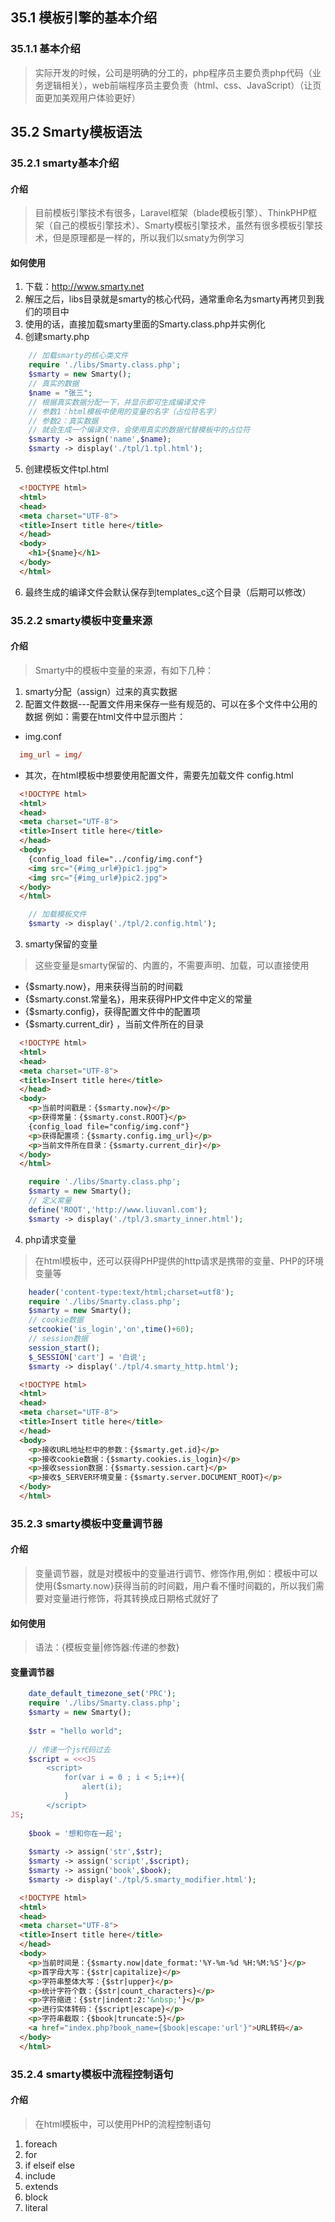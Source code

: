 ## 35.1 模板引擎的基本介绍
### 35.1.1 基本介绍
> 实际开发的时候，公司是明确的分工的，php程序员主要负责php代码（业务逻辑相关），web前端程序员主要负责（html、css、JavaScript）（让页面更加美观用户体验更好）
## 35.2 Smarty模板语法
### 35.2.1 smarty基本介绍
#### 介绍
> 目前模板引擎技术有很多，Laravel框架（blade模板引擎）、ThinkPHP框架（自己的模板引擎技术）、Smarty模板引擎技术，虽然有很多模板引擎技术，但是原理都是一样的，所以我们以smaty为例学习
#### 如何使用
1. 下载：http://www.smarty.net
2. 解压之后，libs目录就是smarty的核心代码，通常重命名为smarty再拷贝到我们的项目中
3. 使用的话，直接加载smarty里面的Smarty.class.php并实例化
4. 创建smarty.php
```php
    // 加载smarty的核心类文件
    require './libs/Smarty.class.php';
    $smarty = new Smarty();    
    // 真实的数据
    $name = "张三";    
    // 根据真实数据分配一下，并显示即可生成编译文件
    // 参数1：html模板中使用的变量的名字（占位符名字）
    // 参数2：真实数据
    // 就会生成一个编译文件，会使用真实的数据代替模板中的占位符
    $smarty -> assign('name',$name);
    $smarty -> display('./tpl/1.tpl.html');
```
5. 创建模板文件tpl.html
```html
  <!DOCTYPE html>
  <html>
  <head>
  <meta charset="UTF-8">
  <title>Insert title here</title>
  </head>
  <body>
    <h1>{$name}</h1>
  </body>
  </html>
```
6. 最终生成的编译文件会默认保存到templates_c这个目录（后期可以修改）
### 35.2.2 smarty模板中变量来源
#### 介绍
> Smarty中的模板中变量的来源，有如下几种：
1. smarty分配（assign）过来的真实数据
2. 配置文件数据---配置文件用来保存一些有规范的、可以在多个文件中公用的数据  例如：需要在html文件中显示图片：
+ img.conf
```conf
  img_url = img/
```
+ 其次，在html模板中想要使用配置文件，需要先加载文件 config.html
```html
  <!DOCTYPE html>
  <html>
  <head>
  <meta charset="UTF-8">
  <title>Insert title here</title>
  </head>
  <body>
    {config_load file="../config/img.conf"}
    <img src="{#img_url#}pic1.jpg">
    <img src="{#img_url#}pic2.jpg">
  </body>
  </html>
```
```php
    // 加载模板文件
    $smarty -> display('./tpl/2.config.html');
```
3. smarty保留的变量
> 这些变量是smarty保留的、内置的，不需要声明、加载，可以直接使用
+ {$smarty.now}，用来获得当前的时间戳
+ {$smarty.const.常量名}，用来获得PHP文件中定义的常量
+ {$smarty.config}，获得配置文件中的配置项
+ {$smarty.current_dir} ，当前文件所在的目录
```html
  <!DOCTYPE html>
  <html>
  <head>
  <meta charset="UTF-8">
  <title>Insert title here</title>
  </head>
  <body>
    <p>当前时间戳是：{$smarty.now}</p>
    <p>获得常量：{$smarty.const.ROOT}</p>
    {config_load file="config/img.conf"}
    <p>获得配置项：{$smarty.config.img_url}</p>
    <p>当前文件所在目录：{$smarty.current_dir}</p>
  </body>
  </html>
```
```php
    require './libs/Smarty.class.php';
    $smarty = new Smarty();    
    // 定义常量
    define('ROOT','http://www.liuvanl.com');    
    $smarty -> display('./tpl/3.smarty_inner.html');
```
4. php请求变量
> 在html模板中，还可以获得PHP提供的http请求是携带的变量、PHP的环境变量等
```php
    header('content-type:text/html;charset=utf8');
    require './libs/Smarty.class.php';
    $smarty = new Smarty();    
    // cookie数据
    setcookie('is_login','on',time()+60);
    // session数据
    session_start();
    $_SESSION['cart'] = '白说';    
    $smarty -> display('./tpl/4.smarty_http.html');
```
```html
  <!DOCTYPE html>
  <html>
  <head>
  <meta charset="UTF-8">
  <title>Insert title here</title>
  </head>
  <body>
    <p>接收URL地址栏中的参数：{$smarty.get.id}</p>
    <p>接收cookie数据：{$smarty.cookies.is_login}</p>
    <p>接收session数据：{$smarty.session.cart}</p>
    <p>接收$_SERVER环境变量：{$smarty.server.DOCUMENT_ROOT}</p>
  </body>
  </html>
```
### 35.2.3 smarty模板中变量调节器
#### 介绍
> 变量调节器，就是对模板中的变量进行调节、修饰作用,例如：模板中可以使用{$smarty.now}获得当前的时间戳，用户看不懂时间戳的，所以我们需要对变量进行修饰，将其转换成日期格式就好了
#### 如何使用
> 语法：{模板变量|修饰器:传递的参数}
#### 变量调节器
```php
    date_default_timezone_set('PRC');
    require './libs/Smarty.class.php';
    $smarty = new Smarty();
    
    $str = "hello world";
    
    // 传递一个js代码过去
    $script = <<<JS
        <script>
            for(var i = 0 ; i < 5;i++){
                alert(i);
            }
        </script>
JS;
    
    $book = '想和你在一起';
    
    $smarty -> assign('str',$str);    
    $smarty -> assign('script',$script);
    $smarty -> assign('book',$book);
    $smarty -> display('./tpl/5.smarty_modifier.html');
```
```html
  <!DOCTYPE html>
  <html>
  <head>
  <meta charset="UTF-8">
  <title>Insert title here</title>
  </head>
  <body>
    <p>当前时间是：{$smarty.now|date_format:'%Y-%m-%d %H:%M:%S'}</p>
    <p>首字母大写：{$str|capitalize}</p>
    <p>字符串整体大写：{$str|upper}</p>
    <p>统计字符个数：{$str|count_characters}</p>
    <p>字符缩进：{$str|indent:2:'&nbsp;'}</p>
    <p>进行实体转码：{$script|escape}</p>
    <p>字符串截取：{$book|truncate:5}</p>
    <a href="index.php?book_name={$book|escape:'url'}">URL转码</a>
  </body>
  </html>
```
### 35.2.4 smarty模板中流程控制语句
#### 介绍
> 在html模板中，可以使用PHP的流程控制语句
1. foreach
2. for
3. if elseif else
4. include
5. extends
6. block
7. literal




